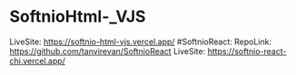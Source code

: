 # SoftnioHtml-_VJS
  LiveSite: https://softnio-html-vjs.vercel.app/
#SoftnioReact:
  RepoLink: https://github.com/tanvirevan/SoftnioReact
  LiveSite: https://softnio-react-chi.vercel.app/
